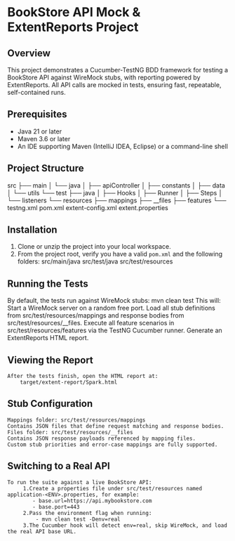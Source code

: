 # BookStore API Mock & ExtentReports Project
## Overview

This project demonstrates a Cucumber-TestNG BDD framework for testing a BookStore API against WireMock stubs, with reporting powered by ExtentReports. All API calls are mocked in tests, ensuring fast, repeatable, self-contained runs.

## Prerequisites

- Java 21 or later  
- Maven 3.6 or later  
- An IDE supporting Maven (IntelliJ IDEA, Eclipse) or a command-line shell

## Project Structure
src
├── main
│   └── java
│       ├── apiController
│       ├── constants
│       ├── data
│       └── utils
└── test
    ├── java
    │   ├── Hooks
    │   ├── Runner
    │   ├── Steps
    │   └── listeners
    └── resources
        ├── mappings
        ├── __files
        ├── features
        └── testng.xml
pom.xml
extent-config.xml
extent.properties

## Installation

1. Clone or unzip the project into your local workspace.  
2. From the project root, verify you have a valid `pom.xml` and the following folders:
      src/main/java
      src/test/java
      src/test/resources

## Running the Tests
  By default, the tests run against WireMock stubs:
      mvn clean test
  This will:
    Start a WireMock server on a random free port.
    Load all stub definitions from src/test/resources/mappings and response bodies from src/test/resources/__files.
    Execute all feature scenarios in src/test/resources/features via the TestNG Cucumber runner.
    Generate an ExtentReports HTML report.    

## Viewing the Report
    After the tests finish, open the HTML report at:
        target/extent-report/Spark.html

## Stub Configuration
    Mappings folder: src/test/resources/mappings
    Contains JSON files that define request matching and response bodies.
    Files folder: src/test/resources/__files
    Contains JSON response payloads referenced by mapping files.
    Custom stub priorities and error-case mappings are fully supported.      

## Switching to a Real API
    To run the suite against a live BookStore API:
         1.Create a properties file under src/test/resources named application-<ENV>.properties, for example:
            - base.url=https://api.mybookstore.com
            - base.port=443
         2.Pass the environment flag when running:
             - mvn clean test -Denv=real
         3.The Cucumber hook will detect env=real, skip WireMock, and load the real API base URL.

     
  

     
